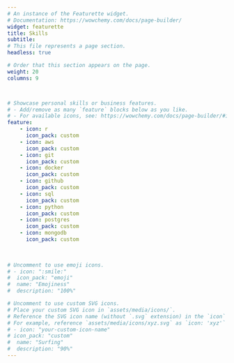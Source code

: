 ```yaml
---
# An instance of the Featurette widget.
# Documentation: https://wowchemy.com/docs/page-builder/
widget: featurette
title: Skills
subtitle:
# This file represents a page section.
headless: true

# Order that this section appears on the page.
weight: 20
columns: 9



# Showcase personal skills or business features.
# - Add/remove as many `feature` blocks below as you like.
# - For available icons, see: https://wowchemy.com/docs/page-builder/#icons
feature:
    - icon: r
      icon_pack: custom
    - icon: aws
      icon_pack: custom
    - icon: git
      icon_pack: custom
    - icon: docker
      icon_pack: custom
    - icon: github
      icon_pack: custom
    - icon: sql
      icon_pack: custom
    - icon: python
      icon_pack: custom
    - icon: postgres
      icon_pack: custom
    - icon: mongodb
      icon_pack: custom
      
     

# Uncomment to use emoji icons.
# - icon: ":smile:"
#  icon_pack: "emoji"
#  name: "Emojiness"
#  description: "100%"

# Uncomment to use custom SVG icons.
# Place your custom SVG icon in `assets/media/icons/`.
# Reference the SVG icon name (without `.svg` extension) in the `icon` field.
# For example, reference `assets/media/icons/xyz.svg` as `icon: 'xyz'`
# - icon: "your-custom-icon-name"
# icon_pack: "custom"
#  name: "Surfing"
#  description: "90%"
---
```

